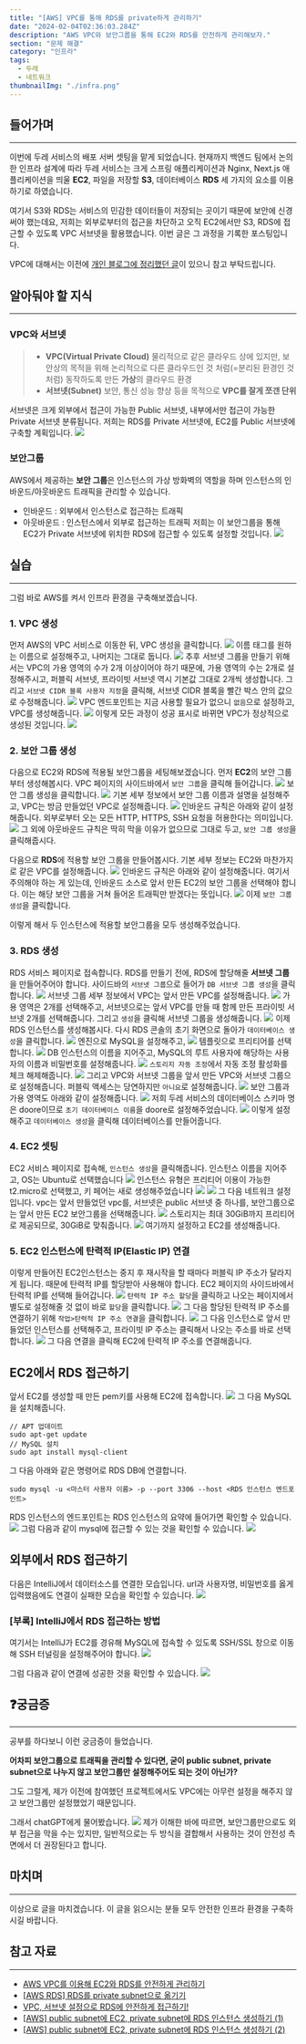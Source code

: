 ```yaml
---
title: "[AWS] VPC를 통해 RDS를 private하게 관리하기"
date: "2024-02-04T02:36:03.284Z"
description: "AWS VPC와 보안그룹을 통해 EC2와 RDS를 안전하게 관리해보자."
section: "문제 해결" 
category: "인프라"
tags:
  - 두레
  - 네트워크
thumbnailImg: "./infra.png"
---
```


## 들어가며
---
이번에 두레 서비스의 배포 서버 셋팅을 맡게 되었습니다.
현재까지 백엔드 팀에서 논의한 인프라 설계에 따라 두레 서비스는 크게 스프링 애플리케이션과 Nginx, Next.js 애플리케이션을 띄울 **EC2**, 파일을 저장할 **S3**, 데이터베이스 **RDS** 세 가지의 요소를 이용하기로 하였습니다. 

여기서 S3와 RDS는 서비스의 민감한 데이터들이 저장되는 곳이기 때문에 보안에 신경써야 했는데요, 저희는 외부로부터의 접근을 차단하고 오직 EC2에서만 S3, RDS에 접근할 수 있도록 VPC 서브넷을 활용했습니다.
이번 글은 그 과정을 기록한 포스팅입니다.

VPC에 대해서는 이전에 [개인 블로그에 정리했던 글](https://amaran-th.github.io/%EC%9D%B8%ED%94%84%EB%9D%BC/[AWS]%20VPC/)이 있으니 참고 부탁드립니다.
## 알아둬야 할 지식
---
### VPC와 서브넷
> - **VPC(Virtual Private Cloud)**
> 물리적으로 같은 클라우드 상에 있지만, 보안상의 목적을 위해 논리적으로 다른 클라우드인 것 처럼(=분리된 환경인 것 처럼) 동작하도록 만든 **가상**의 클라우드 환경
> - **서브넷(Subnet)**
> 보안, 통신 성능 향상 등을 목적으로 **VPC를 잘게 쪼갠 단위**

서브넷은 크게 외부에서 접근이 가능한 Public 서브넷, 내부에서만 접근이 가능한 Private 서브넷 분류됩니다. 저희는 RDS를 Private 서브넷에, EC2를 Public 서브넷에 구축할 계획입니다.
![](https://i.imgur.com/U83iUH0.png)

### 보안그룹
AWS에서 제공하는 **보안 그룹**은 인스턴스의 가상 방화벽의 역할을 하며 인스턴스의 인바운드/아웃바운드 트래픽을 관리할 수 있습니다. 
- 인바운드 : 외부에서 인스턴스로 접근하는 트래픽
- 아웃바운드 : 인스턴스에서 외부로 접근하는 트래픽
저희는 이 보안그룹을 통해 EC2가 Private 서브넷에 위치한 RDS에 접근할 수 있도록 설정할 것입니다.
![](https://i.imgur.com/GLNWbBe.png)

## 실습
---
그럼 바로 AWS를 켜서 인프라 환경을 구축해보겠습니다.
### 1. VPC 생성
먼저 AWS의 VPC 서비스로 이동한 뒤, VPC 생성을 클릭합니다.
![](https://i.imgur.com/0F1Xg65.png)
이름 태그를 원하는 이름으로 설정해주고, 나머지는 그대로 둡니다.
![](https://i.imgur.com/ZLN1UKG.png)
추후 서브넷 그룹을 만들기 위해서는 VPC의 가용 영역의 수가 2개 이상이어야 하기 때문에, 가용 영역의 수는 2개로 설정해주시고, 퍼블릭 서브넷, 프라이빗 서브넷 역시 기본값 그대로 2개씩 생성합니다.
그리고 `서브넷 CIDR 블록 사용자 지정`을 클릭해, 서브넷 CIDR 블록을 빨간 박스 안의 값으로 수정해줍니다.
![](https://i.imgur.com/5BXK2U6.png)
VPC 엔드포인트는 지금 사용할 필요가 없으니 `없음`으로 설정하고, VPC를 생성해줍니다.
![](https://i.imgur.com/MLqS2ir.png)
이렇게 모든 과정이 성공 표시로 바뀌면 VPC가 정상적으로 생성된 것입니다.
![](https://i.imgur.com/oSBqo5L.png)

### 2. 보안 그룹 생성
다음으로 EC2와 RDS에 적용될 보안그룹을 세팅해보겠습니다.
먼저 **EC2**의 보안 그룹부터 생성해봅시다.
VPC 페이지의 사이드바에서 `보안 그룹`을 클릭해 들어갑니다.
![](https://i.imgur.com/m6zTviu.png)
보안 그룹 생성을 클릭합니다.
![](https://i.imgur.com/EsXFjyF.png)
기본 세부 정보에서 보안 그룹 이름과 설명을 설정해주고, VPC는 방금 만들었던 VPC로 설정해줍니다.
![](https://i.imgur.com/RKeb7yp.png)
인바운드 규칙은 아래와 같이 설정해줍니다.
외부로부터 오는 모든 HTTP, HTTPS, SSH 요청을 허용한다는 의미입니다.
![](https://i.imgur.com/Fo9c25w.png)
그 외에 아웃바운드 규칙은 딱히 막을 이유가 없으므로 그대로 두고, `보안 그룹 생성`을 클릭해줍시다.

다음으로 **RDS**에 적용할 보안 그룹을 만들어봅시다.
기본 세부 정보는 EC2와 마찬가지로 같은 VPC를 설정해줍니다.
![](https://i.imgur.com/7UPHSw1.png)
인바운드 규칙은 아래와 같이 설정해줍니다. 여기서 주의해야 하는 게 있는데, 인바운드 소스로 앞서 만든 EC2의 보안 그룹을 선택해야 합니다.
이는 해당 보안 그룹을 거쳐 들어온 트래픽만 받겠다는 뜻입니다.
![](https://i.imgur.com/kBqxlOf.png)
이제 `보안 그룹 생성`을 클릭합니다.

이렇게 해서 두 인스턴스에 적용할 보안그룹을 모두 생성해주었습니다.
### 3. RDS 생성
RDS 서비스 페이지로 접속합니다.
RDS를 만들기 전에, RDS에 할당해줄 **서브넷 그룹**을 만들어주어야 합니다.
사이드바의 `서브넷 그룹`으로 들어가 `DB 서브넷 그룹 생성`을 클릭합니다.
![](https://i.imgur.com/DnWvZeg.png)
서브넷 그룹 세부 정보에서 VPC는 앞서 만든 VPC를 설정해줍니다.
![](https://i.imgur.com/NOuYzhG.png)
가용 영역은 2개를 선택해주고, 서브넷으로는 앞서 VPC를 만들 때 함께 만든 프라이빗 서브넷 2개를 선택해줍니다.
그리고 `생성`을 클릭해 서브넷 그룹을 생성해줍니다.
![](https://i.imgur.com/NWeAbfJ.png)
이제 RDS 인스턴스를 생성해봅시다.
다시 RDS 콘솔의 초기 화면으로 돌아가 `데이터베이스 생성`을 클릭합니다.
![](https://i.imgur.com/uOVJRti.png)
엔진으로 MySQL을 설정해주고, 
![](https://i.imgur.com/wRCJHV1.png)
템플릿으로 프리티어를 선택합니다.
![](https://i.imgur.com/XEwkKeD.png)
DB 인스턴스의 이름을 지어주고, MySQL의 루트 사용자에 해당하는 사용자의 이름과 비밀번호를 설정해줍니다.
![](https://i.imgur.com/nIfSqqK.png)
`스토리지 자동 조정`에서 자동 조정 활성화를 체크 해제해줍니다.
![](https://i.imgur.com/boxnDgS.png)
그리고 VPC와 서브넷 그룹을 앞서 만든 VPC와 서브넷 그룹으로 설정해줍니다.
퍼블릭 액세스는 당연하지만 `아니요`로 설정해줍니다.
![](https://i.imgur.com/TRIy8OV.png)
보안 그룹과 가용 영역도 아래와 같이 설정해줍니다.
![](https://i.imgur.com/5lOY5rZ.png)
저희 두레 서비스의 데이터베이스 스키마 명은 doore이므로 `초기 데이터베이스 이름`을 doore로 설정해주었습니다.
![](https://i.imgur.com/1D53062.png)
이렇게 설정해주고 `데이터베이스 생성`을 클릭해 데이터베이스를 만들어줍니다.
### 4. EC2 셋팅
EC2 서비스 페이지로 접속해, `인스턴스 생성`을 클릭해줍니다.
인스턴스 이름을 지어주고, OS는 Ubuntu로 선택했습니다
![](https://i.imgur.com/OdD7etW.png)
인스턴스 유형은 프리티어 이용이 가능한 t2.micro로 선택했고, 키 페어는 새로 생성해주었습니다
![](https://i.imgur.com/aq7zx6B.png)
![](https://i.imgur.com/eV7ubKr.png)
그 다음 네트워크 설정입니다. vpc는 앞서 만들었던 vpc를, 서브넷은 public 서브넷 중 하나를, 보안그룹으로는 앞서 만든 EC2 보안그룹을 선택해줍니다.
![](https://i.imgur.com/JROFMx4.png)
스토리지는 최대 30GiB까지 프리티어로 제공되므로, 30GiB로 맞춰줍니다.
![](https://i.imgur.com/3vN3e0Q.png)
여기까지 설정하고 EC2를 생성해줍니다.
### 5. EC2 인스턴스에 탄력적 IP(Elastic IP) 연결
이렇게 만들어진 EC2인스턴스는 중지 후 재시작을 할 때마다 퍼블릭 IP 주소가 달라지게 됩니다. 때문에 탄력적 IP를 할당받아 사용해야 합니다.
EC2 페이지의 사이드바에서 탄력적 IP를 선택해 들어갑니다.
![](https://i.imgur.com/nMNIP4P.png)
`탄력적 IP 주소 할당`을 클릭하고 나오는 페이지에서 별도로 설정해줄 것 없이 바로 `할당`을 클릭합니다.
![](https://i.imgur.com/LlcUZCE.png)
그 다음 할당된 탄력적 IP 주소를 연결하기 위해 `작업>탄력적 IP 주소 연결`을 클릭합니다.
![](https://i.imgur.com/0hPsBRo.png)
그 다음 인스턴스로 앞서 만들었던 인스턴스를 선택해주고, 프라이빗 IP 주소는 클릭해서 나오는 주소를 바로 선택합니다.
![](https://i.imgur.com/58CxAtc.png)
그 다음 연결을 클릭해 EC2에 탄력적 IP 주소를 연결해줍니다.
## EC2에서 RDS 접근하기
앞서 EC2를 생성할 때 만든 pem키를 사용해 EC2에 접속합니다.
![](https://i.imgur.com/yFLEFsD.png)
그 다음 MySQL을 설치해줍니다.
```shell
// APT 업데이트
sudo apt-get update
// MySQL 설치
sudo apt install mysql-client
```
그 다음 아래와 같은 명령어로 RDS DB에 연결합니다.
```shell
sudo mysql -u <마스터 사용자 이름> -p --port 3306 --host <RDS 인스턴스 엔드포인트>
```
RDS 인스턴스의 엔드포인트는 RDS 인스턴스의 요약에 들어가면 확인할 수 있습니다.
![](https://i.imgur.com/TReDLUY.png)
그럼 다음과 같이 mysql에 접근할 수 있는 것을 확인할 수 있습니다.
![](https://i.imgur.com/1kgY5si.png)
## 외부에서 RDS 접근하기
다음은 IntelliJ에서 데이터소스를 연결한 모습입니다.
url과 사용자명, 비밀번호를 옳게 입력했음에도 연결이 실패한 모습을 확인할 수 있습니다.
![](https://i.imgur.com/ooaQcyV.png)
### \[부록\] IntelliJ에서 RDS 접근하는 방법
여기서는 IntelliJ가 EC2를 경유해 MySQL에 접속할 수 있도록 SSH/SSL 창으로 이동해 SSH 터널링을 설정해주어야 합니다.
![](https://i.imgur.com/Dw5dRn8.png)

그럼 다음과 같이 연결에 성공한 것을 확인할 수 있습니다.
![](https://i.imgur.com/sXBbNV2.png)

## ❓궁금증
---
공부를 하다보니 이런 궁금증이 들었습니다.

**어차피 보안그룹으로 트래픽을 관리할 수 있다면, 굳이 public subnet, private subnet으로 나누지 않고 보안그룹만 설정해주어도 되는 것이 아닌가?**

그도 그럴게, 제가 이전에 참여했던 프로젝트에서도 VPC에는 아무런 설정을 해주지 않고 보안그룹만 설정했었기 때문입니다.

그래서 chatGPT에게 물어봤습니다.
![](https://i.imgur.com/NCBvlq2.png)
제가 이해한 바에 따르면, 보안그룹만으로도 외부 접근을 막을 수는 있지만, 일반적으로는 두 방식을 결합해서 사용하는 것이 안전성 측면에서 더 권장된다고 합니다.

## 마치며
---
이상으로 글을 마치겠습니다. 이 글을 읽으시는 분들 모두 안전한 인프라 환경을 구축하시길 바랍니다.
## 참고 자료
---
- [AWS VPC를 이용해 EC2와 RDS를 안전하게 관리하기](https://ndb796.tistory.com/224?category=987004)
- [[AWS RDS] RDS를 private subnet으로 옮기기](https://developerbee.tistory.com/212)
- [VPC, 서브넷 설정으로 RDS에 안전하게 접근하기!](https://velog.io/@server30sopt/VPC-%EC%84%9C%EB%B8%8C%EB%84%B7-%EC%84%A4%EC%A0%95%EC%9C%BC%EB%A1%9C-RDS%EC%97%90-%EC%95%88%EC%A0%84%ED%95%98%EA%B2%8C-%EC%A0%91%EA%B7%BC%ED%95%98%EA%B8%B0)
- [[AWS] public subnet에 EC2, private subnet에 RDS 인스턴스 생성하기 (1)](https://growth-coder.tistory.com/169)
- [[AWS] public subnet에 EC2, private subnet에 RDS 인스턴스 생성하기 (2)](https://growth-coder.tistory.com/170)
